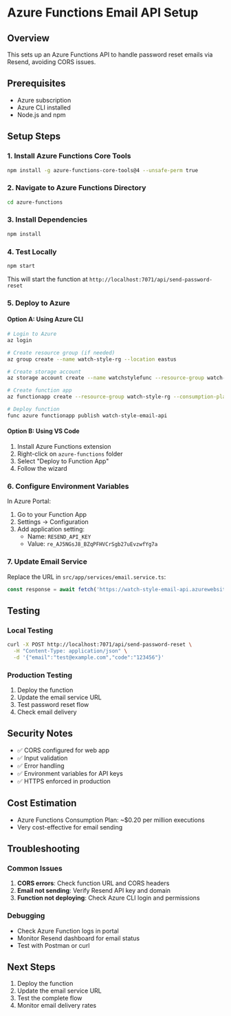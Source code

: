 # Azure Functions Email API Setup

## Overview
This sets up an Azure Functions API to handle password reset emails via Resend, avoiding CORS issues.

## Prerequisites
- Azure subscription
- Azure CLI installed
- Node.js and npm

## Setup Steps

### 1. Install Azure Functions Core Tools
```bash
npm install -g azure-functions-core-tools@4 --unsafe-perm true
```

### 2. Navigate to Azure Functions Directory
```bash
cd azure-functions
```

### 3. Install Dependencies
```bash
npm install
```

### 4. Test Locally
```bash
npm start
```
This will start the function at `http://localhost:7071/api/send-password-reset`

### 5. Deploy to Azure

#### Option A: Using Azure CLI
```bash
# Login to Azure
az login

# Create resource group (if needed)
az group create --name watch-style-rg --location eastus

# Create storage account
az storage account create --name watchstylefunc --resource-group watch-style-rg --location eastus --sku Standard_LRS

# Create function app
az functionapp create --resource-group watch-style-rg --consumption-plan-location eastus --runtime node --runtime-version 18 --functions-version 4 --name watch-style-email-api --storage-account watchstylefunc

# Deploy function
func azure functionapp publish watch-style-email-api
```

#### Option B: Using VS Code
1. Install Azure Functions extension
2. Right-click on `azure-functions` folder
3. Select "Deploy to Function App"
4. Follow the wizard

### 6. Configure Environment Variables
In Azure Portal:
1. Go to your Function App
2. Settings → Configuration
3. Add application setting:
   - Name: `RESEND_API_KEY`
   - Value: `re_AJ5NGsJ8_BZqPFHVCrSgb27uEvzwfYg7a`

### 7. Update Email Service
Replace the URL in `src/app/services/email.service.ts`:
```typescript
const response = await fetch('https://watch-style-email-api.azurewebsites.net/api/send-password-reset', {
```

## Testing

### Local Testing
```bash
curl -X POST http://localhost:7071/api/send-password-reset \
  -H "Content-Type: application/json" \
  -d '{"email":"test@example.com","code":"123456"}'
```

### Production Testing
1. Deploy the function
2. Update the email service URL
3. Test password reset flow
4. Check email delivery

## Security Notes
- ✅ CORS configured for web app
- ✅ Input validation
- ✅ Error handling
- ✅ Environment variables for API keys
- ✅ HTTPS enforced in production

## Cost Estimation
- Azure Functions Consumption Plan: ~$0.20 per million executions
- Very cost-effective for email sending

## Troubleshooting

### Common Issues
1. **CORS errors**: Check function URL and CORS headers
2. **Email not sending**: Verify Resend API key and domain
3. **Function not deploying**: Check Azure CLI login and permissions

### Debugging
- Check Azure Function logs in portal
- Monitor Resend dashboard for email status
- Test with Postman or curl

## Next Steps
1. Deploy the function
2. Update the email service URL
3. Test the complete flow
4. Monitor email delivery rates 